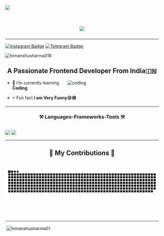 
<img src="https://media.giphy.com/media/hvRJCLFzcasrR4ia7z/giphy.gif" width="25">

<h1 align="center">
    <img src="https://readme-typing-svg.herokuapp.com/?font=Righteous&size=35&center=true&vCenter=true&width=500&height=70&duration=4000&lines=Hi+There!+👋;+I'm+Himanshu+Sharma!;" />
</h1>

</div>
 <hr/>
 
[![Instagram Badge](https://img.shields.io/badge/-Instagram-e4405f?style=flat-square&logo=Instagram&logoColor=white)](https://instagram.com/himanshusharma2875)
[![Telegram Badge](https://img.shields.io/badge/-Telegram-0088cc?style=flat-square&logo=Telegram&logoColor=white)](https://t.me/@HimnshuSharmA)

<p align="left"> <img src="https://komarev.com/ghpvc/?username=himanshusharma018&label=Profile%20views&color=0e75b6&style=flat" alt="himanshusharma018" /> </p>

<h2 align="center">A Passionate Frontend Developer From India🇮🇳</h2>


<img align="right" alt="coding" width="300" src="https://images.squarespace-cdn.com/content/v1/5769fc401b631bab1addb2ab/1541580611624-TE64QGKRJG8SWAIUS7NS/ke17ZwdGBToddI8pDm48kPoswlzjSVMM-SxOp7CV59BZw-zPPgdn4jUwVcJE1ZvWQUxwkmyExglNqGp0IvTJ">


- 🌱 I’m currently learning **Coding**

- ⚡ Fun fact **I am Very Funny😜😅**

</div>

<hr/>

<h3 align="center">⚒️ Languages-Frameworks-Tools ⚒️</h3>
<br/> <div align="left"> 
    <img src="https://skillicons.dev/icons?i=react,bootstrap,html,css,github,git,r" />
    <img src="https://skillicons.dev/icons?i=nodejs,python,javascript,heroku,typescript,firebase,mongodb,c,java,nextjs,flask" /><br>

</div>
<hr/>
<div align="center">
  <h2>🐍 My Contributions 🐍</h2>
  <br>
  <img alt="snake eating my contributions" src="https://raw.githubusercontent.com/salesp07/salesp07/output/github-contribution-grid-snake.svg" />

<br/><br/>

</div>
<hr/>

<p>&nbsp;<img align="center" src="https://github-readme-stats.vercel.app/api?username=himanshusharma01&show_icons=true&locale=en" alt="himanshusharma01" /></p>

